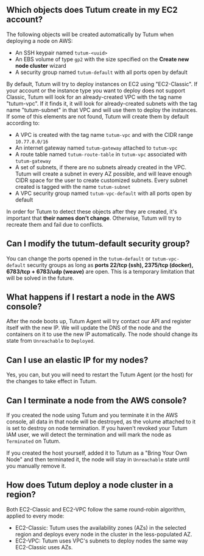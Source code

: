 ## Which objects does Tutum create in my EC2 account?

The following objects will be created automatically by Tutum when deploying a node on AWS:

* An SSH keypair named `tutum-<uuid>`
* An EBS volume of type `gp2` with the size specified on the **Create new node cluster** wizard
* A security group named `tutum-default` with all ports open by default

By default, Tutum will try to deploy instances on EC2 using "EC2-Classic". If your account or the instance type you want to deploy does not support Classic, Tutum will look for an already-created VPC with the tag name "tutum-vpc". If it finds it, it will look for already-created subnets with the tag name "tutum-subnet" in that VPC and will use them to deploy the instances. If some of this elements are not found, Tutum will create them by default according to:

* A VPC is created with the tag name `tutum-vpc` and with the CIDR range `10.77.0.0/16`
* An internet gateway named `tutum-gateway` attached to `tutum-vpc`
* A route table named `tutum-route-table` in `tutum-vpc` associated with `tutum-gateway`
* A set of subnets, if there are no subnets already created in the VPC. Tutum will create a subnet in every AZ possible, and will leave enough CIDR space for the user to create customized subnets. Every subnet created is tagged with the name `tutum-subnet`
* A VPC security group named `tutum-vpc-default` with all ports open by default

In order for Tutum to detect these objects after they are created, it's important that **their names don't change**. Otherwise, Tutum will try to recreate them and fail due to conflicts.


## Can I modify the tutum-default security group?

You can change the ports opened in the `tutum-default` or `tutum-vpc-default` security groups as long as **ports 22/tcp (ssh), 2375/tcp (docker), 6783/tcp + 6783/udp (weave)** are open. This is a temporary limitation that will be solved in the future.


## What happens if I restart a node in the AWS console?

After the node boots up, Tutum Agent will try contact our API and register itself with the new IP. We will update the DNS of the node and the containers on it to use the new IP automatically. The node should change its state from `Unreachable` to `Deployed`.

## Can I use an elastic IP for my nodes?

Yes, you can, but you will need to restart the Tutum Agent (or the host) for the changes to take effect in Tutum.


## Can I terminate a node from the AWS console?

If you created the node using Tutum and you terminate it in the AWS console, all data in that node will be destroyed, as the volume attached to it is set to destroy on node termination. If you haven't revoked your Tutum IAM user, we will detect the termination and will mark the node as `Terminated` on Tutum.

If you created the host yourself, added it to Tutum as a "Bring Your Own Node" and then terminated it, the node will stay in `Unreachable` state until you manually remove it.

## How does Tutum deploy a node cluster in a region?

Both EC2-Classic and EC2-VPC follow the same round-robin algorithm, applied to every mode:

- EC2-Classic: Tutum uses the availability zones (AZs) in the selected region and deploys every node in the cluster in the less-populated AZ.
- EC2-VPC: Tutum uses VPC's subnets to deploy nodes the same way EC2-Classic uses AZs.
